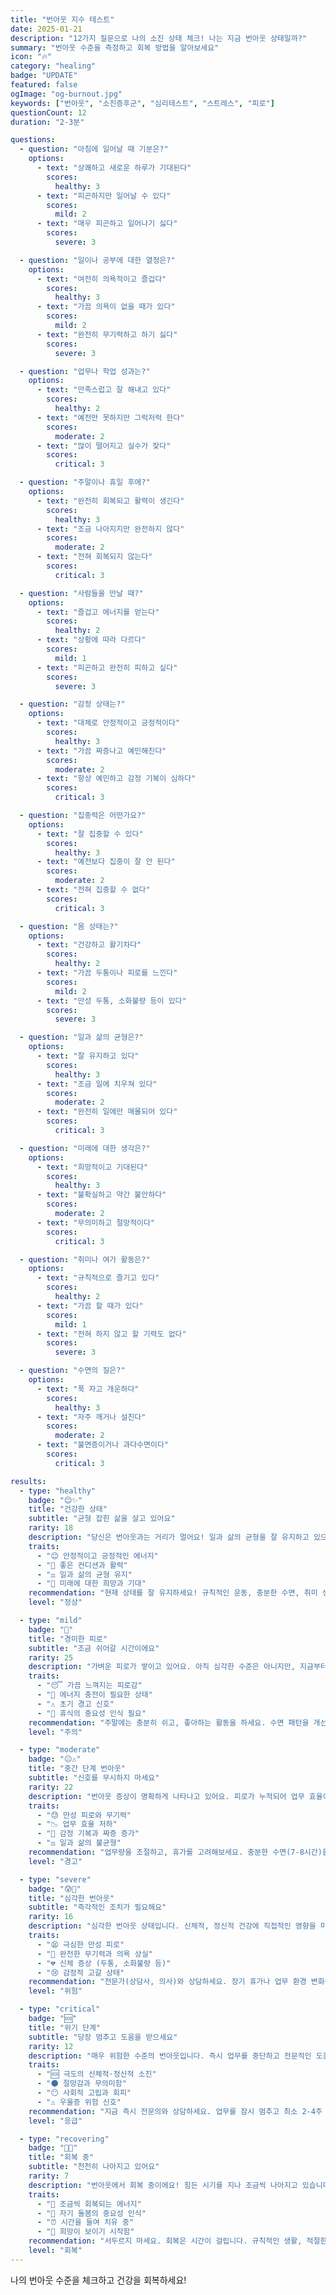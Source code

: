 ```yaml
---
title: "번아웃 지수 테스트"
date: 2025-01-21
description: "12가지 질문으로 나의 소진 상태 체크! 나는 지금 번아웃 상태일까?"
summary: "번아웃 수준을 측정하고 회복 방법을 알아보세요"
icon: "🔥"
category: "healing"
badge: "UPDATE"
featured: false
ogImage: "og-burnout.jpg"
keywords: ["번아웃", "소진증후군", "심리테스트", "스트레스", "피로"]
questionCount: 12
duration: "2-3분"

questions:
  - question: "아침에 일어날 때 기분은?"
    options:
      - text: "상쾌하고 새로운 하루가 기대된다"
        scores:
          healthy: 3
      - text: "피곤하지만 일어날 수 있다"
        scores:
          mild: 2
      - text: "매우 피곤하고 일어나기 싫다"
        scores:
          severe: 3

  - question: "일이나 공부에 대한 열정은?"
    options:
      - text: "여전히 의욕적이고 즐겁다"
        scores:
          healthy: 3
      - text: "가끔 의욕이 없을 때가 있다"
        scores:
          mild: 2
      - text: "완전히 무기력하고 하기 싫다"
        scores:
          severe: 3

  - question: "업무나 학업 성과는?"
    options:
      - text: "만족스럽고 잘 해내고 있다"
        scores:
          healthy: 2
      - text: "예전만 못하지만 그럭저럭 한다"
        scores:
          moderate: 2
      - text: "많이 떨어지고 실수가 잦다"
        scores:
          critical: 3

  - question: "주말이나 휴일 후에?"
    options:
      - text: "완전히 회복되고 활력이 생긴다"
        scores:
          healthy: 3
      - text: "조금 나아지지만 완전하지 않다"
        scores:
          moderate: 2
      - text: "전혀 회복되지 않는다"
        scores:
          critical: 3

  - question: "사람들을 만날 때?"
    options:
      - text: "즐겁고 에너지를 얻는다"
        scores:
          healthy: 2
      - text: "상황에 따라 다르다"
        scores:
          mild: 1
      - text: "피곤하고 완전히 피하고 싶다"
        scores:
          severe: 3

  - question: "감정 상태는?"
    options:
      - text: "대체로 안정적이고 긍정적이다"
        scores:
          healthy: 3
      - text: "가끔 짜증나고 예민해진다"
        scores:
          moderate: 2
      - text: "항상 예민하고 감정 기복이 심하다"
        scores:
          critical: 3

  - question: "집중력은 어떤가요?"
    options:
      - text: "잘 집중할 수 있다"
        scores:
          healthy: 3
      - text: "예전보다 집중이 잘 안 된다"
        scores:
          moderate: 2
      - text: "전혀 집중할 수 없다"
        scores:
          critical: 3

  - question: "몸 상태는?"
    options:
      - text: "건강하고 활기차다"
        scores:
          healthy: 2
      - text: "가끔 두통이나 피로를 느낀다"
        scores:
          mild: 2
      - text: "만성 두통, 소화불량 등이 있다"
        scores:
          severe: 3

  - question: "일과 삶의 균형은?"
    options:
      - text: "잘 유지하고 있다"
        scores:
          healthy: 3
      - text: "조금 일에 치우쳐 있다"
        scores:
          moderate: 2
      - text: "완전히 일에만 매몰되어 있다"
        scores:
          critical: 3

  - question: "미래에 대한 생각은?"
    options:
      - text: "희망적이고 기대된다"
        scores:
          healthy: 3
      - text: "불확실하고 약간 불안하다"
        scores:
          moderate: 2
      - text: "무의미하고 절망적이다"
        scores:
          critical: 3

  - question: "취미나 여가 활동은?"
    options:
      - text: "규칙적으로 즐기고 있다"
        scores:
          healthy: 2
      - text: "가끔 할 때가 있다"
        scores:
          mild: 1
      - text: "전혀 하지 않고 할 기력도 없다"
        scores:
          severe: 3

  - question: "수면의 질은?"
    options:
      - text: "푹 자고 개운하다"
        scores:
          healthy: 3
      - text: "자주 깨거나 설친다"
        scores:
          moderate: 2
      - text: "불면증이거나 과다수면이다"
        scores:
          critical: 3

results:
  - type: "healthy"
    badge: "😊✨"
    title: "건강한 상태"
    subtitle: "균형 잡힌 삶을 살고 있어요"
    rarity: 18
    description: "당신은 번아웃과는 거리가 멀어요! 일과 삶의 균형을 잘 유지하고 있으며, 스트레스를 건강하게 관리하고 있습니다. 에너지가 넘치고 긍정적인 마음가짐을 가지고 있네요."
    traits:
      - "😊 안정적이고 긍정적인 에너지"
      - "💪 좋은 컨디션과 활력"
      - "⚖️ 일과 삶의 균형 유지"
      - "🌟 미래에 대한 희망과 기대"
    recommendation: "현재 상태를 잘 유지하세요! 규칙적인 운동, 충분한 수면, 취미 생활을 계속하면 건강한 상태를 오래 지속할 수 있습니다."
    level: "정상"

  - type: "mild"
    badge: "🙂"
    title: "경미한 피로"
    subtitle: "조금 쉬어갈 시간이에요"
    rarity: 25
    description: "가벼운 피로가 쌓이고 있어요. 아직 심각한 수준은 아니지만, 지금부터 관리하지 않으면 번아웃으로 이어질 수 있습니다. 자신을 돌볼 시간이 필요해요."
    traits:
      - "😴 가끔 느껴지는 피로감"
      - "🔋 에너지 충전이 필요한 상태"
      - "⚠️ 초기 경고 신호"
      - "💭 휴식의 중요성 인식 필요"
    recommendation: "주말에는 충분히 쉬고, 좋아하는 활동을 하세요. 수면 패턴을 개선하고, 가벼운 운동으로 스트레스를 해소하세요. 지금이 관리하기 가장 좋은 시기예요!"
    level: "주의"

  - type: "moderate"
    badge: "😐⚠️"
    title: "중간 단계 번아웃"
    subtitle: "신호를 무시하지 마세요"
    rarity: 22
    description: "번아웃 증상이 명확하게 나타나고 있어요. 피로가 누적되어 업무 효율이 떨어지고, 일상생활에 영향을 미치고 있습니다. 적극적인 관리가 필요한 시점이에요."
    traits:
      - "😓 만성 피로와 무기력"
      - "📉 업무 효율 저하"
      - "😤 감정 기복과 짜증 증가"
      - "⚖️ 일과 삶의 불균형"
    recommendation: "업무량을 조절하고, 휴가를 고려해보세요. 충분한 수면(7-8시간)을 취하고, 스트레스 해소 활동(운동, 명상, 취미)을 시작하세요. 주변 사람들에게 도움을 요청하세요."
    level: "경고"

  - type: "severe"
    badge: "😰🚨"
    title: "심각한 번아웃"
    subtitle: "즉각적인 조치가 필요해요"
    rarity: 16
    description: "심각한 번아웃 상태입니다. 신체적, 정신적 건강에 직접적인 영향을 미치고 있으며, 일상생활이 어려울 정도예요. 혼자 해결하기 어려운 수준이니 도움이 필요합니다."
    traits:
      - "😫 극심한 만성 피로"
      - "🚫 완전한 무기력과 의욕 상실"
      - "💔 신체 증상 (두통, 소화불량 등)"
      - "😢 감정적 고갈 상태"
    recommendation: "전문가(상담사, 의사)와 상담하세요. 장기 휴가나 업무 환경 변화를 반드시 고려해야 합니다. 가족이나 친구에게 솔직하게 상황을 말하고 도움을 요청하세요. 당신의 건강이 최우선입니다."
    level: "위험"

  - type: "critical"
    badge: "🆘"
    title: "위기 단계"
    subtitle: "당장 멈추고 도움을 받으세요"
    rarity: 12
    description: "매우 위험한 수준의 번아웃입니다. 즉시 업무를 중단하고 전문적인 도움을 받아야 합니다. 신체와 정신이 한계에 도달했으며, 회복을 위해 긴급한 조치가 필요한 상태예요."
    traits:
      - "🆘 극도의 신체적·정신적 소진"
      - "🌑 절망감과 무의미함"
      - "😶 사회적 고립과 회피"
      - "⚠️ 우울증 위험 신호"
    recommendation: "지금 즉시 전문의와 상담하세요. 업무를 잠시 멈추고 최소 2-4주 이상의 휴식이 필요합니다. 입원 치료나 집중 상담 프로그램을 고려하세요. 가족의 지원이 절대적으로 필요합니다. 이것은 응급 상황입니다."
    level: "응급"

  - type: "recovering"
    badge: "🌱💚"
    title: "회복 중"
    subtitle: "천천히 나아지고 있어요"
    rarity: 7
    description: "번아웃에서 회복 중이에요! 힘든 시기를 지나 조금씩 나아지고 있습니다. 아직 완전하지는 않지만, 긍정적인 변화가 보이고 있어요. 계속 자신을 돌보면서 천천히 회복하세요."
    traits:
      - "🌱 조금씩 회복되는 에너지"
      - "💚 자기 돌봄의 중요성 인식"
      - "⏰ 시간을 들여 치유 중"
      - "🌈 희망이 보이기 시작함"
    recommendation: "서두르지 마세요. 회복은 시간이 걸립니다. 규칙적인 생활, 적절한 휴식, 가벼운 운동을 유지하세요. 자신에게 관대하게 대하고, 작은 성취를 축하하세요. 재발 방지를 위해 스트레스 관리 습관을 만드세요."
    level: "회복"
---
```


나의 번아웃 수준을 체크하고 건강을 회복하세요!

